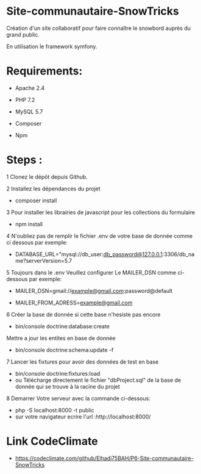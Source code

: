 # Site-communautaire-SnowTricks
Création d'un site collaboratif pour faire connaître le snowbord auprès du grand public.

En utilisation le framework symfony. 

# Requirements:
 - Apache 2.4

 - PHP 7.2

 - MySQL 5.7

 - Composer
  
 - Npm

# Steps :

1 Clonez le dépôt depuis Github.

2 Installez les dépendances du projet  
- composer install

3 Pour installer les librairies de javascript pour les collections du formulaire
- npm install

4 N'oubliez pas de remplir le fichier .env de votre base de donnée comme ci dessous par exemple:
- DATABASE_URL="mysql://db_user:db_password@127.0.0.1:3306/db_name?serverVersion=5.7

5 Toujours dans le .env Veuillez configurer Le MAILER_DSN comme ci-dessous par exemple:
- MAILER_DSN=gmail://example@gmail.com:password@default

- MAILER_FROM_ADRESS=example@gmail.com

6 Créer la base de donnée si cette base n'hesiste pas encore 
- bin/console doctrine:database:create

 Mettre a jour les entites en base de donnée
- bin/console doctrine:schema:update -f

7  Lancer les fixtures pour avoir des données de test en base
- bin/console doctrine:fixtures:load
- ou Télécharge directement le fichier "dbProject.sql" de la base de donnée qui se trouve à la racine du projet 

8 Demarrer Votre serveur avec la commande ci-dessous:
- php -S localhost:8000 -t public
- sur votre navigateur ecrire l'url :http://localhost:8000/

# Link CodeClimate

- https://codeclimate.com/github/Elhadj75BAH/P6-Site-communautaire-SnowTricks
